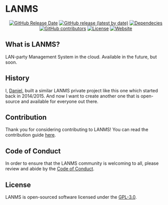 # LANMS

<p align="center">
    <a href="https://github.com/Infihex/LANMS"><img alt="GitHub Release Date" src="https://img.shields.io/github/release-date/infihex/lanms"></a>
    <a href="https://github.com/Infihex/LANMS"><img alt="GitHub release (latest by date)" src="https://img.shields.io/github/v/release/infihex/lanms"></a>
    <a href="https://libraries.io/github/Infihex/LANMS"><img src="https://img.shields.io/librariesio/github/infihex/lanms" alt="Dependecies"></a>
    <a href="https://libraries.io/github/Infihex/LANMS"><img alt="GitHub contributors" src="https://img.shields.io/github/contributors/infihex/lanms"></a>
    <a href="https://github.com/Infihex/LANMS"><img src="https://img.shields.io/github/license/infihex/lanms" alt="License"></a>
    <a href="https://github.com/Infihex/LANMS"><img src="https://img.shields.io/website?down_color=red&down_message=offline&up_color=green&up_message=online&url=https%3A%2F%2Fnew.lanms.xyz" alt="Website"></a>
</p>

## What is LANMS?
LAN-party Management System in the cloud. Available in the future, but soon.

## History

I, [Daniel](https://github.com/DanielRTRD), built a similar LANMS private project like this one which started back in 2014/2015. And now I want to create another one that is open-source and available for everyone out there.

## Contribution

Thank you for considering contributing to LANMS! You can read the contribution guide [here](CONTRIBUTING.md).

## Code of Conduct

In order to ensure that the LANMS community is welcoming to all, please review and abide by the [Code of Conduct](CODE_OF_CONDUCT.md).


## License

LANMS is open-sourced software licensed under the [GPL-3.0](LICENSE.md).